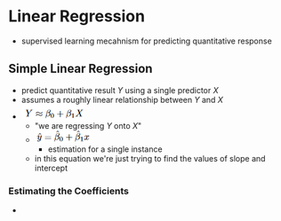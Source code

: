 # Linear Regression

- supervised learning mecahnism for predicting quantitative response

## Simple Linear Regression

- predict quantitative result *Y* using a single predictor *X*
- assumes a roughly linear relationship between *Y* and *X*
- ![image](../.images/simple-linear-regression-equation.png)
    - "we are regressing *Y* onto *X*"
    - ![image](../.images/nuclear-linear-regression-expression.png)
        - estimation for a single instance
    - in this equation we're just trying to find the values of slope and intercept

### Estimating the Coefficients

- 